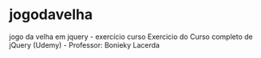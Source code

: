 # jogodavelha
jogo da velha em jquery - exercício curso
Exercicio do Curso completo de jQuery (Udemy) - Professor: Bonieky Lacerda

